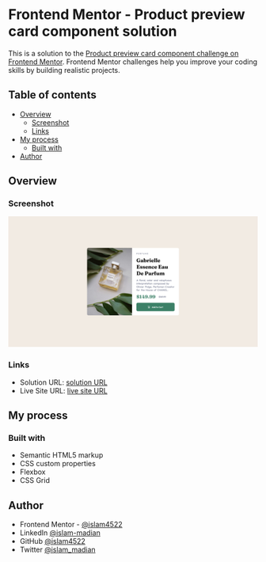 # Frontend Mentor - Product preview card component solution

This is a solution to the [Product preview card component challenge on Frontend Mentor](https://www.frontendmentor.io/challenges/product-preview-card-component-GO7UmttRfa). Frontend Mentor challenges help you improve your coding skills by building realistic projects. 

## Table of contents

- [Overview](#overview)
  - [Screenshot](#screenshot)
  - [Links](#links)
- [My process](#my-process)
  - [Built with](#built-with)
- [Author](#author)


## Overview

### Screenshot

![](images/Screenshot.png)

### Links

- Solution URL: [solution URL](https://github.com/islam4522/FrontEnd-Mentor/tree/master/product-preview-card-component-main)
- Live Site URL: [live site URL](https://islam4522.github.io/FrontEnd-Mentor/product-preview-card-component-main/)

## My process

### Built with

- Semantic HTML5 markup
- CSS custom properties
- Flexbox
- CSS Grid

## Author

- Frontend Mentor - [@islam4522](https://www.frontendmentor.io/profile/islam4522)
- LinkedIn [@islam-madian](https://www.linkedin.com/in/islam-madian/)
- GitHub [@islam4522](https://www.github.com/islam4522)
- Twitter [@islam_madian](https://www.twitter.com/islam_madian)
